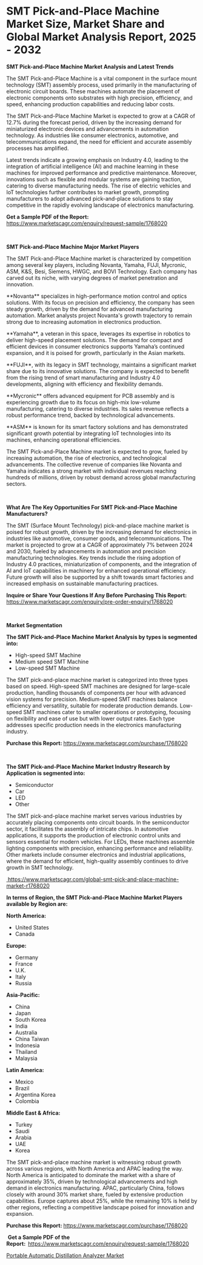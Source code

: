 <p><h1>SMT Pick-and-Place Machine Market Size, Market Share and Global Market Analysis Report, 2025 - 2032</h1></p><p><strong>SMT Pick-and-Place Machine Market Analysis and Latest Trends</strong></p>
<p><p>The SMT Pick-and-Place Machine is a vital component in the surface mount technology (SMT) assembly process, used primarily in the manufacturing of electronic circuit boards. These machines automate the placement of electronic components onto substrates with high precision, efficiency, and speed, enhancing production capabilities and reducing labor costs.</p><p>The SMT Pick-and-Place Machine Market is expected to grow at a CAGR of 12.7% during the forecast period, driven by the increasing demand for miniaturized electronic devices and advancements in automation technology. As industries like consumer electronics, automotive, and telecommunications expand, the need for efficient and accurate assembly processes has amplified. </p><p>Latest trends indicate a growing emphasis on Industry 4.0, leading to the integration of artificial intelligence (AI) and machine learning in these machines for improved performance and predictive maintenance. Moreover, innovations such as flexible and modular systems are gaining traction, catering to diverse manufacturing needs. The rise of electric vehicles and IoT technologies further contributes to market growth, prompting manufacturers to adopt advanced pick-and-place solutions to stay competitive in the rapidly evolving landscape of electronics manufacturing.</p></p>
<p><strong>Get a Sample PDF of the Report:&nbsp;</strong> <a href="https://www.marketscagr.com/enquiry/request-sample/1768020?utm_campaign=2942&utm_medium=2&utm_source=Github&utm_content=ia&utm_term=11042025&utm_id=smt-pick-and-place-machine">https://www.marketscagr.com/enquiry/request-sample/1768020</a></p>
<p>&nbsp;</p>
<p><strong>SMT Pick-and-Place Machine Major Market Players</strong></p>
<p><p>The SMT Pick-and-Place Machine market is characterized by competition among several key players, including Novanta, Yamaha, FUJI, Mycronic, ASM, K&S, Besi, Siemens, HWGC, and BOVI Technology. Each company has carved out its niche, with varying degrees of market penetration and innovation.</p><p>**Novanta** specializes in high-performance motion control and optics solutions. With its focus on precision and efficiency, the company has seen steady growth, driven by the demand for advanced manufacturing automation. Market analysts project Novanta's growth trajectory to remain strong due to increasing automation in electronics production.</p><p>**Yamaha**, a veteran in this space, leverages its expertise in robotics to deliver high-speed placement solutions. The demand for compact and efficient devices in consumer electronics supports Yamaha’s continued expansion, and it is poised for growth, particularly in the Asian markets.</p><p>**FUJI**, with its legacy in SMT technology, maintains a significant market share due to its innovative solutions. The company is expected to benefit from the rising trend of smart manufacturing and Industry 4.0 developments, aligning with efficiency and flexibility demands.</p><p>**Mycronic** offers advanced equipment for PCB assembly and is experiencing growth due to its focus on high-mix low-volume manufacturing, catering to diverse industries. Its sales revenue reflects a robust performance trend, backed by technological advancements.</p><p>**ASM** is known for its smart factory solutions and has demonstrated significant growth potential by integrating IoT technologies into its machines, enhancing operational efficiencies.</p><p>The SMT Pick-and-Place Machine market is expected to grow, fueled by increasing automation, the rise of electronics, and technological advancements. The collective revenue of companies like Novanta and Yamaha indicates a strong market with individual revenues reaching hundreds of millions, driven by robust demand across global manufacturing sectors.</p></p>
<p>&nbsp;</p>
<p><strong>What Are The Key Opportunities For SMT Pick-and-Place Machine Manufacturers?</strong></p>
<p><p>The SMT (Surface Mount Technology) pick-and-place machine market is poised for robust growth, driven by the increasing demand for electronics in industries like automotive, consumer goods, and telecommunications. The market is projected to grow at a CAGR of approximately 7% between 2024 and 2030, fueled by advancements in automation and precision manufacturing technologies. Key trends include the rising adoption of Industry 4.0 practices, miniaturization of components, and the integration of AI and IoT capabilities in machinery for enhanced operational efficiency. Future growth will also be supported by a shift towards smart factories and increased emphasis on sustainable manufacturing practices.</p></p>
<p><strong>Inquire or Share Your Questions If Any Before Purchasing This Report:</strong> <a href="https://www.marketscagr.com/enquiry/pre-order-enquiry/1768020?utm_campaign=2942&utm_medium=2&utm_source=Github&utm_content=ia&utm_term=11042025&utm_id=smt-pick-and-place-machine">https://www.marketscagr.com/enquiry/pre-order-enquiry/1768020</a></p>
<p>&nbsp;</p>
<p><strong>Market Segmentation</strong></p>
<p><strong>The SMT Pick-and-Place Machine Market Analysis by types is segmented into:</strong></p>
<p><ul><li>High-speed SMT Machine</li><li>Medium speed SMT Machine</li><li>Low-speed SMT Machine</li></ul></p>
<p><p>The SMT pick-and-place machine market is categorized into three types based on speed. High-speed SMT machines are designed for large-scale production, handling thousands of components per hour with advanced vision systems for precision. Medium-speed SMT machines balance efficiency and versatility, suitable for moderate production demands. Low-speed SMT machines cater to smaller operations or prototyping, focusing on flexibility and ease of use but with lower output rates. Each type addresses specific production needs in the electronics manufacturing industry.</p></p>
<p><strong>Purchase this Report:&nbsp;</strong><a href="https://www.marketscagr.com/purchase/1768020?utm_campaign=2942&utm_medium=2&utm_source=Github&utm_content=ia&utm_term=11042025&utm_id=smt-pick-and-place-machine">https://www.marketscagr.com/purchase/1768020</a></p>
<p>&nbsp;</p>
<p><strong>The SMT Pick-and-Place Machine Market Industry Research by Application is segmented into:</strong></p>
<p><ul><li>Semiconductor</li><li>Car</li><li>LED</li><li>Other</li></ul></p>
<p><p>The SMT pick-and-place machine market serves various industries by accurately placing components onto circuit boards. In the semiconductor sector, it facilitates the assembly of intricate chips. In automotive applications, it supports the production of electronic control units and sensors essential for modern vehicles. For LEDs, these machines assemble lighting components with precision, enhancing performance and reliability. Other markets include consumer electronics and industrial applications, where the demand for efficient, high-quality assembly continues to drive growth in SMT technology.</p></p>
<p><a href="https://www.marketscagr.com/global-smt-pick-and-place-machine-market-r1768020?utm_campaign=2942&utm_medium=2&utm_source=Github&utm_content=ia&utm_term=11042025&utm_id=smt-pick-and-place-machine">&nbsp;https://www.marketscagr.com/global-smt-pick-and-place-machine-market-r1768020</a></p>
<p><strong>In terms of Region, the SMT Pick-and-Place Machine Market Players available by Region are:</strong></p>
<p>
    <p> <strong> North America: </strong>
        <ul>
            <li>United States</li>
            <li>Canada</li>
        </ul>
        </p> 
    <p> <strong> Europe: </strong>
        <ul>
            <li>Germany</li>
            <li>France</li>
            <li>U.K.</li>
            <li>Italy</li>
            <li>Russia</li>
        </ul>
        </p> 
    <p> <strong> Asia-Pacific: </strong>
        <ul>
            <li>China</li>
            <li>Japan</li>
            <li>South Korea</li>
            <li>India</li>
            <li>Australia</li>
            <li>China Taiwan</li>
            <li>Indonesia</li>
            <li>Thailand</li>
            <li>Malaysia</li>
        </ul>
        </p> 
    <p> <strong> Latin America: </strong>
        <ul>
            <li>Mexico</li>
            <li>Brazil</li>
            <li>Argentina Korea</li>
            <li>Colombia</li>
        </ul>
        </p> 
    <p> <strong> Middle East & Africa: </strong>
        <ul>
            <li>Turkey</li>
            <li>Saudi</li>
            <li>Arabia</li>
            <li>UAE</li>
            <li>Korea</li>
        </ul>
    </p>
    </p>
<p><p>The SMT pick-and-place machine market is witnessing robust growth across various regions, with North America and APAC leading the way. North America is anticipated to dominate the market with a share of approximately 35%, driven by technological advancements and high demand in electronics manufacturing. APAC, particularly China, follows closely with around 30% market share, fueled by extensive production capabilities. Europe captures about 25%, while the remaining 10% is held by other regions, reflecting a competitive landscape poised for innovation and expansion.</p></p>
<p><strong>Purchase this Report: </strong><a href="https://www.marketscagr.com/purchase/1768020?utm_campaign=2942&utm_medium=2&utm_source=Github&utm_content=ia&utm_term=11042025&utm_id=smt-pick-and-place-machine">https://www.marketscagr.com/purchase/1768020</a></p>
<p>&nbsp;<strong>Get a Sample PDF of the Report:&nbsp;&nbsp;</strong><a href="https://www.marketscagr.com/enquiry/request-sample/1768020?utm_campaign=2942&utm_medium=2&utm_source=Github&utm_content=ia&utm_term=11042025&utm_id=smt-pick-and-place-machine">https://www.marketscagr.com/enquiry/request-sample/1768020</a></p>
<p><strong></strong></p>
<p><p><a href="https://github.com/shroffuhpa/Market-Research-Report-List-1/blob/main/portable-automatic-distillation-analyzer-market.md?utm_campaign=2942&utm_medium=2&utm_source=Github&utm_content=ia&utm_term=11042025&utm_id=smt-pick-and-place-machine">Portable Automatic Distillation Analyzer Market</a></p></p>